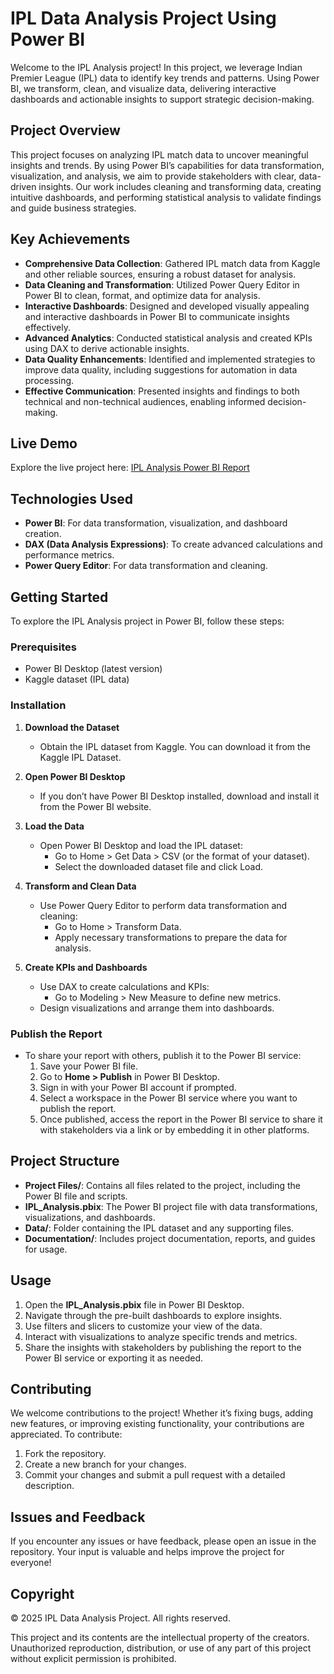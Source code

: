 # IPL Data Analysis Project Using Power BI

Welcome to the IPL Analysis project! In this project, we leverage Indian Premier League (IPL) data to identify key trends and patterns. Using Power BI, we transform, clean, and visualize data, delivering interactive dashboards and actionable insights to support strategic decision-making.

## Project Overview

This project focuses on analyzing IPL match data to uncover meaningful insights and trends. By using Power BI’s capabilities for data transformation, visualization, and analysis, we aim to provide stakeholders with clear, data-driven insights. Our work includes cleaning and transforming data, creating intuitive dashboards, and performing statistical analysis to validate findings and guide business strategies.

## Key Achievements

- **Comprehensive Data Collection**: Gathered IPL match data from Kaggle and other reliable sources, ensuring a robust dataset for analysis.
- **Data Cleaning and Transformation**: Utilized Power Query Editor in Power BI to clean, format, and optimize data for analysis.
- **Interactive Dashboards**: Designed and developed visually appealing and interactive dashboards in Power BI to communicate insights effectively.
- **Advanced Analytics**: Conducted statistical analysis and created KPIs using DAX to derive actionable insights.
- **Data Quality Enhancements**: Identified and implemented strategies to improve data quality, including suggestions for automation in data processing.
- **Effective Communication**: Presented insights and findings to both technical and non-technical audiences, enabling informed decision-making.

## Live Demo

Explore the live project here: [IPL Analysis Power BI Report](https://app.powerbi.com/view?r=eyJrIjoiOWE1MmZiMjYtYThhMi00OTM5LTg5ODktYmUxN2JmYWZiZjBmIiwidCI6ImJkNmQzYjM4LWE4MTktNGYyZS1iODhmLThiYzVkNGM0MDEyOSJ9)

## Technologies Used

- **Power BI**: For data transformation, visualization, and dashboard creation.
- **DAX (Data Analysis Expressions)**: To create advanced calculations and performance metrics.
- **Power Query Editor**: For data transformation and cleaning.

## Getting Started

To explore the IPL Analysis project in Power BI, follow these steps:

### Prerequisites

- Power BI Desktop (latest version)
- Kaggle dataset (IPL data)

### Installation

1. **Download the Dataset**

   - Obtain the IPL dataset from Kaggle. You can download it from the Kaggle IPL Dataset.

2. **Open Power BI Desktop**

   - If you don’t have Power BI Desktop installed, download and install it from the Power BI website.

3. **Load the Data**

   - Open Power BI Desktop and load the IPL dataset:
     - Go to Home > Get Data > CSV (or the format of your dataset).
     - Select the downloaded dataset file and click Load.

4. **Transform and Clean Data**

   - Use Power Query Editor to perform data transformation and cleaning:
     - Go to Home > Transform Data.
     - Apply necessary transformations to prepare the data for analysis.

5. **Create KPIs and Dashboards**

   - Use DAX to create calculations and KPIs:
     - Go to Modeling > New Measure to define new metrics.
   - Design visualizations and arrange them into dashboards.

### Publish the Report

- To share your report with others, publish it to the Power BI service:
  1. Save your Power BI file.
  2. Go to **Home > Publish** in Power BI Desktop.
  3. Sign in with your Power BI account if prompted.
  4. Select a workspace in the Power BI service where you want to publish the report.
  5. Once published, access the report in the Power BI service to share it with stakeholders via a link or by embedding it in other platforms.

## Project Structure

- **Project Files/**: Contains all files related to the project, including the Power BI file and scripts.
- **IPL_Analysis.pbix**: The Power BI project file with data transformations, visualizations, and dashboards.
- **Data/**: Folder containing the IPL dataset and any supporting files.
- **Documentation/**: Includes project documentation, reports, and guides for usage.

## Usage

1. Open the **IPL_Analysis.pbix** file in Power BI Desktop.
2. Navigate through the pre-built dashboards to explore insights.
3. Use filters and slicers to customize your view of the data.
4. Interact with visualizations to analyze specific trends and metrics.
5. Share the insights with stakeholders by publishing the report to the Power BI service or exporting it as needed.

## Contributing

We welcome contributions to the project! Whether it’s fixing bugs, adding new features, or improving existing functionality, your contributions are appreciated. To contribute:

1. Fork the repository.
2. Create a new branch for your changes.
3. Commit your changes and submit a pull request with a detailed description.

## Issues and Feedback

If you encounter any issues or have feedback, please open an issue in the repository. Your input is valuable and helps improve the project for everyone!

## Copyright

© 2025 IPL Data Analysis Project. All rights reserved.

This project and its contents are the intellectual property of the creators. Unauthorized reproduction, distribution, or use of any part of this project without explicit permission is prohibited.







